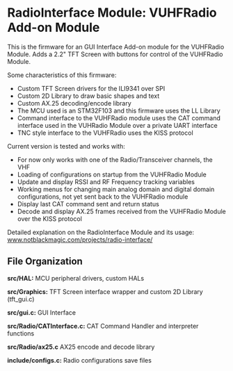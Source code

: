 # RadioInterface Module: VUHFRadio Add-on Module

This is the firmware for an GUI Interface Add-on module for the VUHFRadio Module. Adds a 2.2" TFT Screen with buttons for control of the VUHFRadio Module.

Some characteristics of this firmware:
- Custom TFT Screen drivers for the ILI9341 over SPI
- Custom 2D Library to draw basic shapes and text
- Custom AX.25 decoding/encode library
- The MCU used is an STM32F103 and this firmware uses the LL Library
- Command interface to the VUHFRadio module uses the CAT command interface used in the VUHRadio Module over a private UART interface
- TNC style interface to the VUHFRadio uses the KISS protocol

Current version is tested and works with:
- For now only works with one of the Radio/Transceiver channels, the VHF
- Loading of configurations on startup from the VUHFRadio Module
- Update and display RSSI and RF Frequency tracking variables
- Working menus for changing main analog domain and digital domain configurations, not yet sent back to the VUHFRadio module
- Display last CAT command sent and return status
- Decode and display AX.25 frames received from the VUHFRadio Module over the KISS protocol

Detailed explanation on the RadioInterface Module and its usage: www.notblackmagic.com/projects/radio-interface/

## File Organization

**src/HAL:** MCU peripheral drivers, custom HALs

**src/Graphics:** TFT Screen interface wrapper and custom 2D Library (tft_gui.c)

**src/gui.c:** GUI Interface

**src/Radio/CATInterface.c:** CAT Command Handler and interpreter functions

**src/Radio/ax25.c** AX25 encode and decode library

**include/configs.c:** Radio configurations save files
